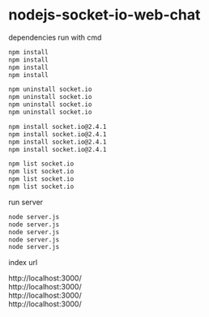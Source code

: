 # nodejs-socket-io-web-chat

dependencies
run with cmd
```bash
npm install
npm install
npm install
npm install
```

```bash
npm uninstall socket.io
npm uninstall socket.io
npm uninstall socket.io
npm uninstall socket.io

npm install socket.io@2.4.1
npm install socket.io@2.4.1
npm install socket.io@2.4.1
npm install socket.io@2.4.1

npm list socket.io
npm list socket.io
npm list socket.io
npm list socket.io
```

run server
```bash
node server.js
node server.js
node server.js
node server.js
node server.js
```

index url

http://localhost:3000/ <br/>
http://localhost:3000/ <br/>
http://localhost:3000/ <br/>
http://localhost:3000/ <br/>


